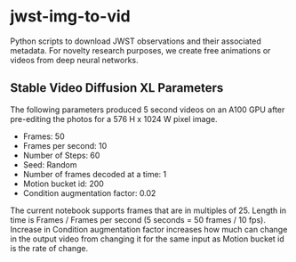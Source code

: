 # jwst-img-to-vid
Python scripts to download JWST observations and their associated metadata. For novelty
research purposes, we create free animations or videos from deep neural networks.

## Stable Video Diffusion XL Parameters

The following parameters produced 5 second videos on an A100 GPU after pre-editing
the photos for a 576 H x 1024 W pixel image.

 - Frames: 50
 - Frames per second: 10
 - Number of Steps: 60
 - Seed: Random
 - Number of frames decoded at a time: 1
 - Motion bucket id: 200
 - Condition augmentation factor: 0.02

The current notebook supports frames that are in multiples of 25. Length in time is
Frames / Frames per second (5 seconds = 50 frames / 10 fps). Increase in Condition
augmentation factor increases how much can change in the output video from changing it
for the same input as Motion bucket id is the rate of change.
